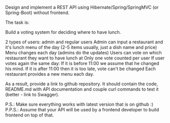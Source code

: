 Design and implement a REST API using Hibernate/Spring/SpringMVC (or Spring-Boot) without frontend.

The task is:

Build a voting system for deciding where to have lunch.

2 types of users: admin and regular users Admin can input a restaurant and it's lunch menu of the day (2-5 items usually, just a dish name and price) Menu changes each day (admins do the updates) Users can vote on which restaurant they want to have lunch at Only one vote counted per user If user votes again the same day: If it is before 11:00 we assume that he changed his mind. If it is after 11:00 then it is too late, vote can't be changed Each restaurant provides a new menu each day.

As a result, provide a link to github repository. It should contain the code, README.md with API documentation and couple curl commands to test it (better - link to Swagger).

P.S.: Make sure everything works with latest version that is on github :) P.P.S.: Assume that your API will be used by a frontend developer to build frontend on top of that.
